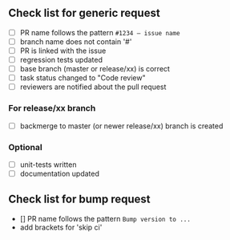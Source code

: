 ## Check list for generic request
- [ ] PR name follows the pattern `#1234 – issue name`
- [ ] branch name does not contain '#'
- [ ] PR is linked with the issue
- [ ] regression tests updated
- [ ] base branch (master or release/xx) is correct
- [ ] task status changed to "Code review"
- [ ] reviewers are notified about the pull request
### For release/xx branch
- [ ] backmerge to master (or newer release/xx) branch is created
### Optional
- [ ] unit-tests written
- [ ] documentation updated

## Check list for bump request
- [] PR name follows the pattern `Bump version to ...`
- add brackets for 'skip ci'

